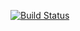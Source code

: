 [![Build Status](https://travis-ci.org/tupiznak/tanks.front.svg?branch=master)](https://travis-ci.org/tanks.front)
